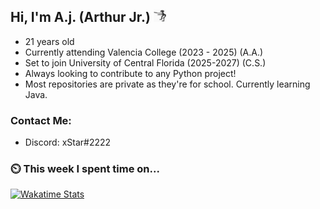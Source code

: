 ## Hi, I'm A.j. (Arthur Jr.)    <img src="./assets/funny-dance.gif" height="20" width="20">


- 21 years old
- Currently attending Valencia  College (2023 - 2025) (A.A.)
- Set to join University of Central Florida (2025-2027) (C.S.)
- Always looking to contribute to any Python project!
- Most repositories are private as they're for school. Currently learning Java.

### Contact Me:
- Discord: xStar#2222


### ⏲️ This week I spent time on...
[<img src="https://github-readme-stats.vercel.app/api/wakatime?username=xStar2222&range=last_7_days&theme=gotham&hide_border=true&layout=compact&custom_title=Stats:" alt="Wakatime Stats" width="480" />](https://wakatime.com/@xStar2222)
